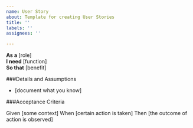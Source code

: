 ```yaml
---
name: User Story
about: Template for creating User Stories
title: ''
labels: ''
assignees: ''

---
```


**As a**  [role]  
**I need** [function]  
**So that** [benefit]  
   
 ###Details and Assumptions
 - [document what you know]
   
 ###Acceptance Criteria  

 Given [some context]
 When [certain action is taken]
 Then [the outcome of action is observed]

